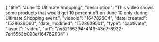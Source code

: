{
    "title": "June 10 Ultimate Shopping",
    "description": "This video shows some products that would get 10 percent off on June 10 only during Ultimate Shopping event.",
    "videoid": "164782604",
    "date_created": "1528639060",
    "date_modified": "1528639501",
    "type": "captivate",
    "layout": "video",
    "url": "\/v\/52166294-4f49-43e7-8932-7e45553b098e\/164782604"
}
